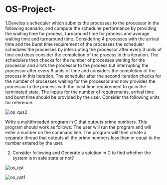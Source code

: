 # OS-Project-

1.Develop a scheduler which submits the processes to the processor in the following scenario, and compute the scheduler performance by providing the waiting time for process, turnaround time for process and average waiting time and turnaround time.
Considering 4 processes with the arrival time and the burst time requirement of the processes the scheduler schedules the processes by interrupting the processor after every 3 units of time and does consider the completion of the process in this iteration. The schedulers then checks for the number of processes waiting for the processor and allots the processor to the process but interrupting the processor after every 6 units of time and considers the completion of the process in this iteration. The scheduler after the second iteration checks for the number of processes waiting for the processor and now provides the processor to the process with the least time requirement to go in the terminated state.
The inputs for the number of requirements, arrival time and burst time should be provided by the user.
Consider the following units for reference.

![os_qus2](https://user-images.githubusercontent.com/38296507/38639805-ff97ea16-3def-11e8-8593-5a327b3fb525.JPG)

Write a multithreaded program in C that outputs prime numbers. This program should work as follows: The user will run the program and will enter a number on the command line. The program will then create a separate thread that outputs all the prime numbers less than or equal to the number entered by the user.


2. Consider following and Generate a solution in C to find whether the system is in safe state or not?


![os_qst](https://user-images.githubusercontent.com/38296507/38639022-a2e0a68e-3ded-11e8-966f-c54f41023999.JPG)


![os_qst1](https://user-images.githubusercontent.com/38296507/38638661-9de89912-3dec-11e8-8360-e416debdbd08.JPG)


